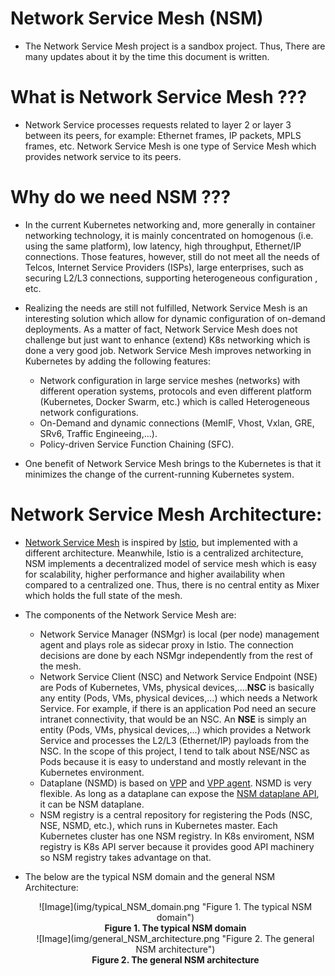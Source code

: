 # Network Service Mesh (NSM)
* The Network Service Mesh project is a sandbox project. Thus, There are many updates about it by the time this document is written.

# What is Network Service Mesh ???

* Network Service processes requests related to layer 2 or layer 3 between its peers, for example: Ethernet frames, IP packets, MPLS frames, etc. Network Service Mesh is one type of Service Mesh which provides network service to its peers.

# Why do we need NSM ???

* In the current Kubernetes networking and, more generally in container networking technology, it is mainly concentrated on homogenous (i.e. using the same platform), low latency, high throughput, Ethernet/IP connections. Those features, however, still do not meet all the needs of Telcos, Internet Service Providers (ISPs), large enterprises, such as securing L2/L3 connections, supporting heterogeneous configuration , etc.
  
* Realizing the needs are still not fulfilled, Network Service Mesh is an interesting solution which allow for dynamic configuration of on-demand deployments. As a matter of fact, Network Service Mesh does not challenge but just want to enhance (extend) K8s networking which is done a very good job. Network Service Mesh improves networking in Kubernetes by adding the following features:
  * Network configuration in large service meshes (networks) with different operation systems, protocols and even different platform (Kubernetes, Docker Swarm, etc.) which is called Heterogeneous network configurations.
  * On-Demand and dynamic connections (MemIF, Vhost, Vxlan, GRE, SRv6, Traffic Engineeing,...).
  * Policy-driven Service Function Chaining (SFC).
* One benefit of Network Service Mesh brings to the Kubernetes is that it minimizes the change of the current-running Kubernetes system.

# Network Service Mesh Architecture:

* [Network Service Mesh](https://networkservicemesh.io/) is inspired by [Istio](https://istio.io/), but implemented with a different architecture. Meanwhile, Istio is a centralized architecture, NSM implements a decentralized model of service mesh which is easy for scalability, higher performance and higher availability when compared to a centralized one. Thus, there is no central entity as Mixer which holds the full state of the mesh.
* The components of the Network Service Mesh are:
  * Network Service Manager (NSMgr) is local (per node) management agent and plays role as sidecar proxy in Istio. The connection decisions are done by each NSMgr independently from the rest of the mesh.
  * Network Service Client (NSC) and Network Service Endpoint (NSE) are Pods of Kubernetes, VMs, physical devices,....**NSC** is basically any entity (Pods, VMs, physical devices,...) which needs a Network Service. For example, if there is an application Pod need an secure intranet connectivity, that would be an NSC. An **NSE** is simply an entity (Pods, VMs, physical devices,...) which provides a Network Service and processes the L2/L3 (Ethernet/IP) payloads from the NSC. In the scope of this project, I tend to talk about NSE/NSC as Pods because it is easy to understand and mostly relevant in the Kubernetes environment.
  * Dataplane (NSMD) is based on [VPP](https://wiki.fd.io/view/VPP) and [VPP agent](https://github.com/ligato/vpp-agent). NSMD is very flexible. As long as a dataplane can expose the [NSM dataplane API](Docs/NSM-APIs.md), it can be NSM dataplane.
  * NSM registry is a central repository for registering the Pods (NSC, NSE, NSMD, etc.), which runs in Kubernetes master. Each Kubernetes cluster has one NSM registry. In K8s enviroment, NSM registry is K8s API server because it provides good API machinery so NSM registry takes advantage on that.

* The below are the typical NSM domain and the general NSM Architecture:
   <figcaption align="middle">![Image](img/typical_NSM_domain.png "Figure 1. The typical NSM domain")</figcaption>
   <figcaption align="middle"><strong>Figure 1. The typical NSM domain</strong></figcaption>
        
   <figcaption align="middle">![Image](img/general_NSM_architecture.png "Figure 2. The general NSM architecture")</figcaption>
   <figcaption align="middle"><strong>Figure 2. The general NSM architecture</strong></figcaption>